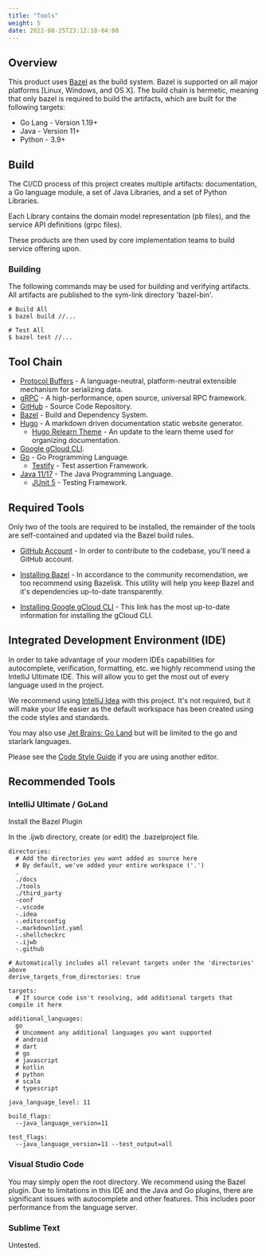 ```yaml
---
title: "Tools"
weight: 5
date: 2022-08-25T23:12:18-04:00
---
```


## Overview

This product uses [Bazel](https://bazel.build/) as the build system. Bazel is
supported on all major platforms [Linux, Windows, and OS X]. The build chain
is hermetic, meaning that only bazel is required to build the artifacts,
which are built for the following targets:

* Go Lang - Version 1.19+
* Java - Version 11+
* Python - 3.9+

## Build

The CI/CD process of this project creates multiple artifacts: documentation,
a Go language module, a set of Java Libraries, and a set of Python Libraries.

Each Library contains the domain model representation (pb files), and the
service API definitions (grpc files).

These products are then used by core implementation teams to build service
offering upon.

### Building

The following commands may be used for building and verifying artifacts. All
artifacts are published to the sym-link directory 'bazel-bin'.

```shell
# Build All
$ bazel build //...

# Test All
$ bazel test //... 
```

## Tool Chain

- [Protocol Buffers](https://developers.google.com/protocol-buffers) - A language-neutral, platform-neutral extensible mechanism for serializing data.
- [gRPC](https://grpc.io/) - A high-performance, open source, universal RPC framework.
- [GitHub](https://github.com/) - Source Code Repository.
- [Bazel](https://bazel.build) - Build and Dependency System.
- [Hugo](https://gohugo.io/) - A markdown driven documentation static website generator.
  - [Hugo Relearn Theme](https://github.com/McShelby/hugo-theme-relearn) - An update to the learn theme used for organizing documentation.
- [Google gCloud CLI](https://cloud.google.com/sdk/gcloud).
- [Go](https://go.dev/) - Go Programming Language.
  - [Testify](https://github.com/stretchr/testify) - Test assertion Framework.
- [Java 11/17](https://openjdk.org/) - The Java Programming Language.
  - [JUnit 5](https://junit.org/junit5/docs/current/user-guide/) - Testing Framework.

## Required Tools

Only two of the tools are required to be installed, the remainder of the tools are self-contained and updated via the Bazel build rules.

- [GitHub Account](https://github.com/) - In order to contribute to the codebase, you'll need a GitHub account.

- [Installing Bazel](https://bazel.build/start) - In accordance to the community recomendation, we too recommend using Bazelisk. This utility will help you keep Bazel and it's dependencies up-to-date transparently.

- [Installing Google gCloud CLI](https://cloud.google.com/sdk/docs/install) - This link has the most up-to-date information for installing the gCloud CLI.

## Integrated Development Environment (IDE)

In order to take advantage of your modern IDEs capabilities for autocomplete, verification, formatting, etc.
we highly recommend using the IntelliJ Ultimate IDE. This will allow you to get the most out of every language used in the project.

We recommend using [IntelliJ Idea](https://www.jetbrains.com/idea/) with this project. It's not required, but it will make your life easier as the default workspace has been created using the code styles and standards.

You may also use [Jet Brains: Go Land](https://www.jetbrains.com/go/) but will be limited to the go and starlark languages.

Please see the [Code Style Guide](code_style_guide.html) if you are using another editor.

## Recommended Tools

### IntelliJ Ultimate / GoLand 

Install the Bazel Plugin

In the .ijwb directory, create (or edit) the .bazelproject file.

```text
directories:
  # Add the directories you want added as source here
  # By default, we've added your entire workspace ('.')
  .
  ./docs
  ./tools
  ./third_party
  -conf
  -.vscode
  -.idea
  -.editorconfig
  -.markdownlint.yaml
  -.shellcheckrc
  -.ijwb
  -.github

# Automatically includes all relevant targets under the 'directories' above
derive_targets_from_directories: true

targets:
  # If source code isn't resolving, add additional targets that compile it here

additional_languages:
  go
  # Uncomment any additional languages you want supported
  # android
  # dart
  # go
  # javascript
  # kotlin
  # python
  # scala
  # typescript

java_language_level: 11

build_flags:
  --java_language_version=11

test_flags:
  --java_language_version=11 --test_output=all
```

### Visual Studio Code

You may simply open the root directory. We recommend using the Bazel plugin. 
Due to limitations in this IDE and the Java and Go plugins, there are significant issues
with autocomplete and other features. This includes poor performance from the language server.

### Sublime Text

Untested.